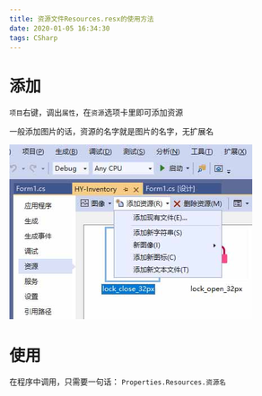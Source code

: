 ```yaml
---
title: 资源文件Resources.resx的使用方法
date: 2020-01-05 16:34:30
tags: CSharp
---
```


# 添加

`项目`右键，调出`属性`，在`资源`选项卡里即可添加资源

一般添加图片的话，资源的名字就是图片的名字，无扩展名

![](/images/resources001.jpg)

# 使用

在程序中调用，只需要一句话：
`Properties.Resources.资源名`